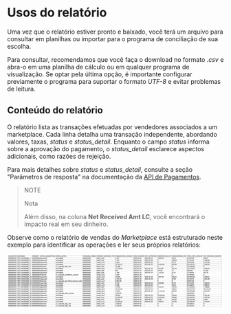 # Usos do relatório

Uma vez que o relatório estiver pronto e baixado, você terá um arquivo para consultar em planilhas ou importar para o programa de conciliação de sua escolha.

Para consultar, recomendamos que você faça o download no formato *.csv* e abra-o em uma planilha de cálculo ou em qualquer programa de visualização. Se optar pela última opção, é importante configurar previamente o programa para suportar o formato *UTF-8* e evitar problemas de leitura.

## Conteúdo do relatório

O relatório lista as transações efetuadas por vendedores associados a um marketplace. Cada linha detalha uma transação independente, abordando valores, taxas, *status* e *status_detail*. Enquanto o campo *status* informa sobre a aprovação do pagamento, o *status_detail* esclarece aspectos adicionais, como razões de rejeição.

Para mais detalhes sobre *status* e *status_detail*, consulte a seção "Parâmetros de resposta" na documentação da [API de Pagamentos](https://www.mercadopago.com.ar/developers/pt/reference/payments/_payments/post).

> NOTE
>
> Nota
> 
> Além disso, na coluna **Net Received Amt LC**, você encontrará o impacto real em seu dinheiro.

Observe como o relatório de vendas do *Marketplace* está estruturado neste exemplo para identificar as operações e ler seus próprios relatórios:

![Exemplo para identificar operações e ler seus próprios relatórios](/images/manage-account/reports/marketplace-sales/image2.png)